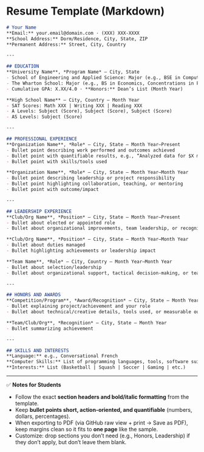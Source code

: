 # Resume Template (Markdown)

```markdown
# Your Name
**Email:** your.email@domain.com · (XXX) XXX-XXXX  
**School Address:** Dorm/Residence, City, State, ZIP  
**Permanent Address:** Street, City, Country  

---

## EDUCATION
**University Name**, *Program Name* — City, State  
- School of Engineering and Applied Science: Major (e.g., BSE in Computer Science, Minor in Mathematics) — Month Year  
- The Wharton School: Major (e.g., BS in Economics, Concentrations in Finance and Management) — Month Year  
- Cumulative GPA: X.XX/4.0 · **Honors:** Dean’s List (Month Year)  

**High School Name** — City, Country — Month Year  
- SAT Scores: Math XXX | Writing XXX | Reading XXX  
- A Levels: Subject (Score), Subject (Score), Subject (Score)  
- AS Levels: Subject (Score)  

---

## PROFESSIONAL EXPERIENCE
**Organization Name**, *Role* — City, State — Month Year–Present  
- Bullet point describing work performed and outcomes achieved  
- Bullet point with quantifiable results, e.g., “Analyzed data for $X million revenue project”  
- Bullet point with skills/tools used  

**Organization Name**, *Role* — City, State — Month Year–Month Year  
- Bullet point describing leadership or project responsibility  
- Bullet point highlighting collaboration, teaching, or mentoring  
- Bullet point with outcome/impact  

---

## LEADERSHIP EXPERIENCE
**Club/Org Name**, *Position* — City, State — Month Year–Present  
- Bullet about elected or appointed role  
- Bullet about organizational improvements, team leadership, or recognition  

**Club/Org Name**, *Position* — City, State — Month Year–Month Year  
- Bullet about duties managed  
- Bullet highlighting achievements or leadership impact  

**Team Name**, *Role* — City, Country — Month Year–Month Year  
- Bullet about selection/leadership  
- Bullet about organizational support, tactical decision-making, or team contributions  

---

## HONORS AND AWARDS
**Competition/Program**, *Award/Recognition* — City, State — Month Year  
- Bullet explaining project/achievement and your role  
- Bullet about technical/creative details, tools used, or measurable outcomes  

**Team/Club/Org**, *Recognition* — City, State — Month Year  
- Bullet summarizing achievement  

---

## SKILLS AND INTERESTS
**Language:** e.g., Conversational French  
**Computer Skills:** List of programming languages, tools, software suites  
**Interests:** List (Basketball | Squash | Soccer | Gaming | etc.)
```

---

✅ **Notes for Students**

* Follow the exact **section headers and bold/italic formatting** from the template.
* Keep **bullet points short, action-oriented, and quantifiable** (numbers, dollars, percentages).
* When exporting to PDF (via GitHub raw view + print → Save as PDF), keep margins clean so it fits to **one page** like the sample.
* Customize: drop sections you don’t need (e.g., Honors, Leadership) if they don’t apply, but don’t leave them blank.

